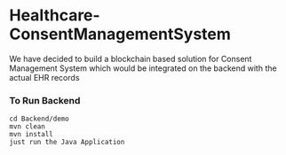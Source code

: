 # Healthcare-ConsentManagementSystem
We have decided to build a blockchain based solution for Consent Management System which would be integrated on the backend with the actual EHR records

### To Run Backend

```
cd Backend/demo
mvn clean 
mvn install
just run the Java Application
```
